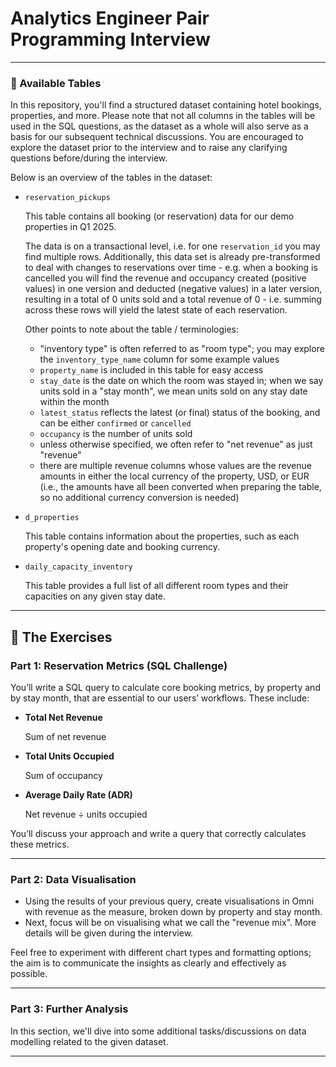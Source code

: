 # Analytics Engineer Pair Programming Interview

---

### 📂 Available Tables

In this repository, you'll find a structured dataset containing hotel bookings, properties, and more. Please note that not all columns in the tables will be used in the SQL questions, as the dataset as a whole will also serve as a basis for our subsequent technical discussions. You are encouraged to explore the dataset prior to the interview and to raise any clarifying questions before/during the interview.

Below is an overview of the tables in the dataset:

- `reservation_pickups`
    
    This table contains all booking (or reservation) data for our demo properties in Q1 2025. 
    
    The data is on a transactional level, i.e. for one `reservation_id` you may find multiple rows. Additionally, this data set is already pre-transformed to deal with changes to reservations over time - e.g. when a booking is cancelled you will find the revenue and occupancy created (positive values) in one version and deducted (negative values) in a later version, resulting in a total of 0 units sold and a total revenue of 0 - i.e. summing across these rows will yield the latest state of each reservation.

    Other points to note about the table / terminologies:
    - "inventory type" is often referred to as "room type"; you may explore the `inventory_type_name` column for some example values
    - `property_name` is included in this table for easy access
    - `stay_date` is the date on which the room was stayed in; when we say units sold in a "stay month", we mean units sold on any stay date within the month
    - `latest_status` reflects the latest (or final) status of the booking, and can be either `confirmed` or `cancelled`
    - `occupancy` is the number of units sold
    - unless otherwise specified, we often refer to "net revenue" as just "revenue"
    - there are multiple revenue columns whose values are the revenue amounts in either the local currency of the property, USD, or EUR (i.e., the amounts have all been converted when preparing the table, so no additional currency conversion is needed)
    
- `d_properties`
    
    This table contains information about the properties, such as each property's opening date and booking currency.
    
- `daily_capacity_inventory`
    
    This table provides a full list of all different room types and their capacities on any given stay date. 

---

## 🧩 The Exercises

### **Part 1: Reservation Metrics (SQL Challenge)**

You’ll write a SQL query to calculate core booking metrics, by property and by stay month, that are essential to our users’ workflows. These include:

- **Total Net Revenue**
    
    Sum of net revenue
    
- **Total Units Occupied**
    
    Sum of occupancy
    
- **Average Daily Rate (ADR)**
    
    Net revenue ÷ units occupied

You’ll discuss your approach and write a query that correctly calculates these metrics.

---

### **Part 2: Data Visualisation**

- Using the results of your previous query, create visualisations in Omni with revenue as the measure, broken down by property and stay month.
- Next, focus will be on visualising what we call the "revenue mix". More details will be given during the interview.

Feel free to experiment with different chart types and formatting options; the aim is to communicate the insights as clearly and effectively as possible.

---

### **Part 3: Further Analysis**

In this section, we'll dive into some additional tasks/discussions on data modelling related to the given dataset.

---